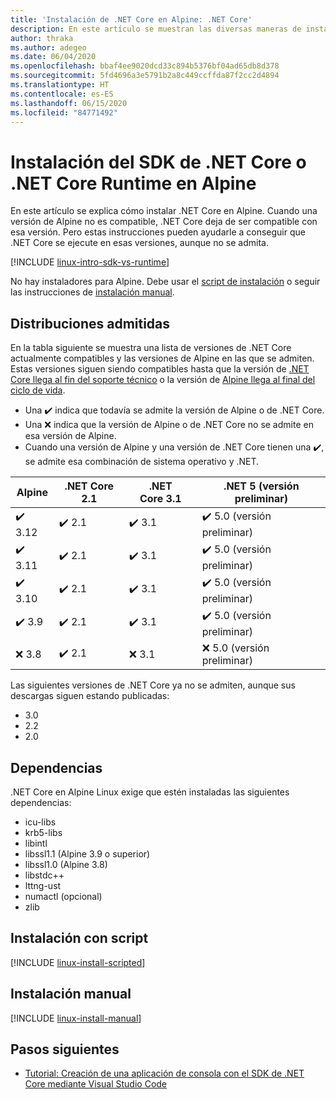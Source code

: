 ```yaml
---
title: 'Instalación de .NET Core en Alpine: .NET Core'
description: En este artículo se muestran las diversas maneras de instalar el SDK de .NET Core y .NET Core Runtime en Alpine.
author: thraka
ms.author: adegeo
ms.date: 06/04/2020
ms.openlocfilehash: bbaf4ee9020dcd33c894b5376bf04ad65db8d378
ms.sourcegitcommit: 5fd4696a3e5791b2a8c449ccffda87f2cc2d4894
ms.translationtype: HT
ms.contentlocale: es-ES
ms.lasthandoff: 06/15/2020
ms.locfileid: "84771492"
---
```

# <a name="install-net-core-sdk-or-net-core-runtime-on-alpine"></a>Instalación del SDK de .NET Core o .NET Core Runtime en Alpine

En este artículo se explica cómo instalar .NET Core en Alpine. Cuando una versión de Alpine no es compatible, .NET Core deja de ser compatible con esa versión. Pero estas instrucciones pueden ayudarle a conseguir que .NET Core se ejecute en esas versiones, aunque no se admita.

[!INCLUDE [linux-intro-sdk-vs-runtime](includes/linux-intro-sdk-vs-runtime.md)]

No hay instaladores para Alpine. Debe usar el [script de instalación](#scripted-install) o seguir las instrucciones de [instalación manual](#manual-install).

## <a name="supported-distributions"></a>Distribuciones admitidas

En la tabla siguiente se muestra una lista de versiones de .NET Core actualmente compatibles y las versiones de Alpine en las que se admiten. Estas versiones siguen siendo compatibles hasta que la versión de [.NET Core llega al fin del soporte técnico](https://dotnet.microsoft.com/platform/support/policy/dotnet-core) o la versión de [Alpine llega al final del ciclo de vida](https://wiki.alpinelinux.org/wiki/Alpine_Linux:Releases).

- Una ✔️ indica que todavía se admite la versión de Alpine o de .NET Core.
- Una ❌ indica que la versión de Alpine o de .NET Core no se admite en esa versión de Alpine.
- Cuando una versión de Alpine y una versión de .NET Core tienen una ✔️, se admite esa combinación de sistema operativo y .NET.

| Alpine                   | .NET Core 2.1 | .NET Core 3.1 | .NET 5 (versión preliminar) |
|--------------------------|---------------|---------------|----------------|
| ✔️ 3.12  | ✔️ 2.1        | ✔️ 3.1        | ✔️ 5.0 (versión preliminar) |
| ✔️ 3.11  | ✔️ 2.1        | ✔️ 3.1        | ✔️ 5.0 (versión preliminar) |
| ✔️ 3.10  | ✔️ 2.1        | ✔️ 3.1        | ✔️ 5.0 (versión preliminar) |
| ✔️ 3.9   | ✔️ 2.1        | ✔️ 3.1        | ✔️ 5.0 (versión preliminar) |
| ❌ 3.8   | ✔️ 2.1        | ❌ 3.1        | ❌ 5.0 (versión preliminar) |

Las siguientes versiones de .NET Core ya no se admiten, aunque sus descargas siguen estando publicadas:

- 3.0
- 2.2
- 2.0

## <a name="dependencies"></a>Dependencias

.NET Core en Alpine Linux exige que estén instaladas las siguientes dependencias:

- icu-libs
- krb5-libs
- libintl
- libssl1.1 (Alpine 3.9 o superior)
- libssl1.0 (Alpine 3.8)
- libstdc++
- lttng-ust
- numactl (opcional)
- zlib

## <a name="scripted-install"></a>Instalación con script

[!INCLUDE [linux-install-scripted](includes/linux-install-scripted.md)]

## <a name="manual-install"></a>Instalación manual

[!INCLUDE [linux-install-manual](includes/linux-install-manual.md)]

## <a name="next-steps"></a>Pasos siguientes

- [Tutorial: Creación de una aplicación de consola con el SDK de .NET Core mediante Visual Studio Code](../tutorials/with-visual-studio-code.md)
